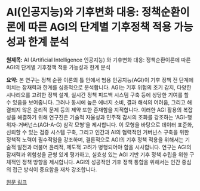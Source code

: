 # AI(인공지능)와 기후변화 대응: 정책순환이론에 따른 AGI의 단계별 기후정책 적용 가능성과 한계 분석

**원제목:** AI (Artificial Intelligence 인공지능) 와 기후변화 대응: 정책순환이론에 따른AGI의 단계별 기후정책 적용 가능성과 한계 분석

**요약:** 본 연구는 정책 순환 이론의 틀 안에서 범용 인공지능(AGI)이 기후 정책 전 단계에 미치는 잠재력과 한계를 심층적으로 분석합니다. AGI는 기후 위험의 조기 감지, 다양한 시나리오를 고려한 정책 설계, 실시간 정책 피드백 시스템 구축 등에 상당한 기여를 할 수 있음을 보여줍니다.  그러나 동시에 높은 에너지 소비, 결과 해석의 어려움, 그리고 해결되지 않은 윤리적 문제 등의 제약 또한 존재함을 지적합니다.  이러한 AGI 활용의 복잡성을 해결하기 위해 연구진은 기술적 자율성과 민주적 감시의 조화를 강조하는 ‘AGI-행위자-거버넌스(AGI-A-G) 삼각 모형’을 제시합니다.  이 모형을 바탕으로 데이터 표준화,  신뢰할 수 있는 검증 시스템 구축, 그리고 인간과 AI의 협력적인 거버넌스 구축을 위한 정책적 노력이 필수적임을 강조하며,  결론적으로 AGI의 기후 정책 적용을 위해서는 기술적 발전과 더불어 윤리적, 제도적 고려가 병행되어야 함을 시사합니다.  연구는 AGI의 잠재력과 위험성을 균형 있게 평가하고,  실효성 있는 AGI 기반 기후 정책 수립을 위한 구체적인 정책 방향을 제시합니다.  AGI의 성공적인 기후 정책 통합을 위해서는  인간 중심의 접근 방식이 중요함을 재차 강조합니다.

[원문 링크](https://scholar.kyobobook.co.kr/article/detail/4040071280329)
